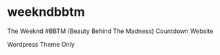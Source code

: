# weekndbbtm
The Weeknd #BBTM (Beauty Behind The Madness) Countdown Website 

Wordpress Theme Only

